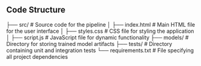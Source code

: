 

## Code Structure 
├── src/           # Source code for the pipeline
│   ├── index.html   # Main HTML file for the user interface
│   ├── styles.css   # CSS file for styling the application
│   ├── script.js    # JavaScript file for dynamic functionality
├── models/        # Directory for storing trained model artifacts
├── tests/         # Directory containing unit and integration tests
└── requirements.txt  # File specifying all project dependencies
